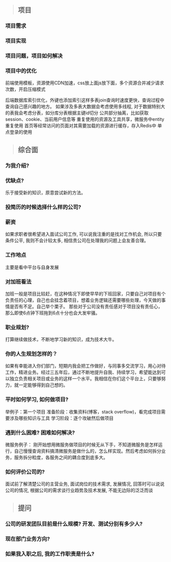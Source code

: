 > ## 项目

### 项目需求
### 项目实现
### 项目问题，项目如何解决
### 项目中的优化
前端使用模板，资源使用CDN加速，css放上面js放下面，多个资源合并减少请求次数，开启压缩模式

后端数据库索引优化，外键也添加索引这样多表join查询时速度更快，查询过程中查询自己感兴趣的地方。 如果涉及多表大数据会考虑使用多线程, 对于数据特别大的表我会考虑分表，如分库分表根据主键id切分
公共部分抽离，比如获取session、cookie、当前用户信息等
重复使用的资源及工具共享，微服务中entity重复使用
首页等经常访问的页面对其需要加载的资源进行缓存，存入Redis中
单点登录的使用

> ## 综合面

### 为我介绍?
### 优缺点?
乐于接受新的知识，原意尝试新的方法。

### 投简历的时候选择什么样的公司?


### 薪资
如果求职者很希望进入面试公司工作, 可以说我注重的是找对工作机会, 所以只要条件公平, 我则不会计较太多, 相信贵公司在处理我的问题上会友善合理。

### 工作地点
主要是看中平台与自身发展

### 对加班看法
加班一般是项目比较赶，在这种情况下即使早早的下班回家，只要自己对项目有个负责任的心理，自己也会挂念着项目，想着业务逻辑还需要哪些处理，今天做的事情是否有不足。自己举个栗子。
那些对于公司没有责任感对于项目没有责任心，那么即使6点钟下班拖到6点十分也会大发牢骚。

### 职业规划?
打算继续做技术，不断地学习新的知识，成为技术大牛。 

### 你的人生规划怎样的？
如果有幸能进入你们部门，短期内我会把工作做好，与同事多交流学习，用心对待工作，精进业务。经过三五年后，通过不断地提升自我、持续学习，希望能达到可以独立负责相关项目或业务的这样一个水平。我相信在你们这个平台上，只要够努力，就一定能够得到自己想的。


### 平时如何学习, 如何做项目?
举例子：第一个项目
准备阶段：收集资料(博客，stack overflow)，看完成项目需要涉及哪些知识与工具
学习阶段：逐个攻破然后做项目

### 遇到什么困难? 困难如何解决?
微服务例子：
刚开始想用微服务做项目的时候无从下手，不知道微服务是怎样运行，自己慢慢查询资料搞清微服务是做什么的，怎么样实现。然后考虑如何拆分业务，服务拆分粒度，各服务之间的耦合度到底多大。

### 如何评价公司的?
面试前了解清楚公司的主营业务, 面试岗位的技术需求, 发展情况, 回答时可以说说公司的情况, 根据公司的需求谈行业趋势及技术发展, 不能无边际的泛泛而谈

> ## 提问

### 公司的研发团队目前是什么规模? 开发、测试分别有多少人? 
### 现在部门业务方向? 
### 如果我入职之后, 我的工作职责是什么? 